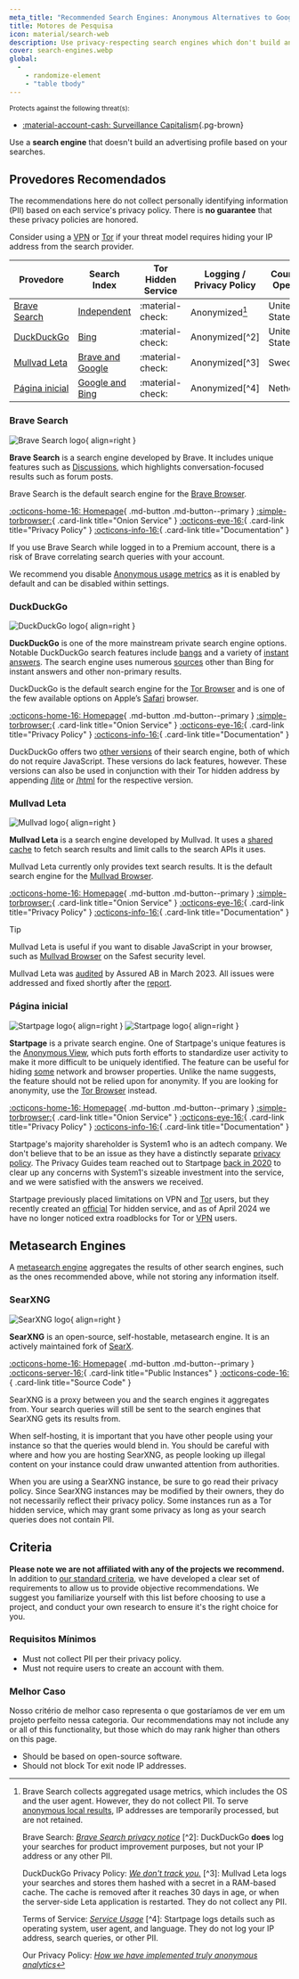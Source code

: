 ```yaml
---
meta_title: "Recommended Search Engines: Anonymous Alternatives to Google - Privacy Guides"
title: Motores de Pesquisa
icon: material/search-web
description: Use privacy-respecting search engines which don't build an advertising profile based on your searches.
cover: search-engines.webp
global:
  - 
    - randomize-element
    - "table tbody"
---
```


<small>Protects against the following threat(s):</small>

- [:material-account-cash: Surveillance Capitalism](basics/common-threats.md#surveillance-as-a-business-model ""){.pg-brown}

Use a **search engine** that doesn't build an advertising profile based on your searches.

## Provedores Recomendados

The recommendations here do not collect personally identifying information (PII) based on each service's privacy policy. There is **no guarantee** that these privacy policies are honored.

Consider using a [VPN](vpn.md) or [Tor](tor.md) if your threat model requires hiding your IP address from the search provider.

| Provedore                     | Search Index                                                                                                                                                                  | Tor Hidden Service | Logging / Privacy Policy | Country of Operation |
| ----------------------------- | ----------------------------------------------------------------------------------------------------------------------------------------------------------------------------- | ------------------ | ------------------------ | -------------------- |
| [Brave Search](#brave-search) | [Independent](https://brave.com/search-independence)                                                                                                                          | :material-check:   | Anonymized[^1]           | United States        |
| [DuckDuckGo](#duckduckgo)     | [Bing](https://help.duckduckgo.com/results/sources)                                                                                                                           | :material-check:   | Anonymized[^2]           | United States        |
| [Mullvad Leta](#mullvad-leta) | [Brave and Google](https://leta.mullvad.net/faq#what-can-leta-do)                                                                                                             | :material-check:   | Anonymized[^3]           | Sweden               |
| [Página inicial](#startpage)  | [Google and Bing](https://support.startpage.com/hc/articles/4522435533844-What-is-the-relationship-between-Startpage-and-your-search-partners-like-Google-and-Microsoft-Bing) | :material-check:   | Anonymized[^4]           | Netherlands          |

### Brave Search

<div class="admonition recommendation" markdown>

![Brave Search logo](assets/img/search-engines/brave-search.svg){ align=right }

**Brave Search** is a search engine developed by Brave. It includes unique features such as [Discussions](https://search.brave.com/help/discussions), which highlights conversation-focused results such as forum posts.

Brave Search is the default search engine for the [Brave Browser](desktop-browsers.md#brave).

[:octicons-home-16: Homepage](https://search.brave.com){ .md-button .md-button--primary }
[:simple-torbrowser:](https://search.brave4u7jddbv7cyviptqjc7jusxh72uik7zt6adtckl5f4nwy2v72qd.onion){ .card-link title="Onion Service" }
[:octicons-eye-16:](https://search.brave.com/help/privacy-policy){ .card-link title="Privacy Policy" }
[:octicons-info-16:](https://search.brave.com/help){ .card-link title="Documentation" }

</div>

If you use Brave Search while logged in to a Premium account, there is a risk of Brave correlating search queries with your account.

We recommend you disable [Anonymous usage metrics](https://search.brave.com/help/usage-metrics) as it is enabled by default and can be disabled within settings.

### DuckDuckGo

<div class="admonition recommendation" markdown>

![DuckDuckGo logo](assets/img/search-engines/duckduckgo.svg){ align=right }

**DuckDuckGo** is one of the more mainstream private search engine options. Notable DuckDuckGo search features include [bangs](https://duckduckgo.com/bang) and a variety of [instant answers](https://help.duckduckgo.com/duckduckgo-help-pages/features/instant-answers-and-other-features). The search engine uses numerous [sources](https://help.duckduckgo.com/results/sources) other than Bing for instant answers and other non-primary results.

DuckDuckGo is the default search engine for the [Tor Browser](tor.md#tor-browser) and is one of the few available options on Apple’s [Safari](mobile-browsers.md#safari-ios) browser.

[:octicons-home-16: Homepage](https://duckduckgo.com){ .md-button .md-button--primary }
[:simple-torbrowser:](https://duckduckgogg42xjoc72x3sjasowoarfbgcmvfimaftt6twagswzczad.onion){ .card-link title="Onion Service" }
[:octicons-eye-16:](https://duckduckgo.com/privacy){ .card-link title="Privacy Policy" }
[:octicons-info-16:](https://help.duckduckgo.com){ .card-link title="Documentation" }

</div>

DuckDuckGo offers two [other versions](https://help.duckduckgo.com/features/non-javascript) of their search engine, both of which do not require JavaScript. These versions do lack features, however. These versions can also be used in conjunction with their Tor hidden address by appending [/lite](https://duckduckgogg42xjoc72x3sjasowoarfbgcmvfimaftt6twagswzczad.onion/lite) or [/html](https://duckduckgogg42xjoc72x3sjasowoarfbgcmvfimaftt6twagswzczad.onion/html) for the respective version.

### Mullvad Leta

<div class="admonition recommendation" markdown>

![Mullvad logo](assets/img/vpn/mullvad.svg){ align=right }

**Mullvad Leta** is a search engine developed by Mullvad. It uses a [shared cache](https://leta.mullvad.net/faq#what-is-cached-search) to fetch search results and limit calls to the search APIs it uses.

Mullvad Leta currently only provides text search results. It is the default search engine for the [Mullvad Browser](desktop-browsers.md#mullvad-browser).

[:octicons-home-16: Homepage](https://leta.mullvad.net){ .md-button .md-button--primary }
[:simple-torbrowser:](http://uxngojcovdcyrmwkmkltyy2q7enzzvgv7vlqac64f2vl6hcrrqtlskqd.onion){ .card-link title="Onion Service" }
[:octicons-eye-16:](https://leta.mullvad.net/terms-of-service){ .card-link title="Privacy Policy" }
[:octicons-info-16:](https://leta.mullvad.net/faq){ .card-link title="Documentation" }

</div>

<div class="admonition tip" markdown>
<p class="admonition-title">Tip</p>

Mullvad Leta is useful if you want to disable JavaScript in your browser, such as [Mullvad Browser](desktop-browsers.md#mullvad-browser) on the Safest security level.

</div>

Mullvad Leta was [audited](https://mullvad.net/en/blog/security-audit-of-our-letamullvadnet-search-service) by Assured AB in March 2023. All issues were addressed and fixed shortly after the [report](https://assured.se/publications/Assured_Mullvad_Leta_pentest_report_2023.pdf).

### Página inicial

<div class="admonition recommendation" markdown>

![Startpage logo](assets/img/search-engines/startpage.svg#only-light){ align=right }
![Startpage logo](assets/img/search-engines/startpage-dark.svg#only-dark){ align=right }

**Startpage** is a private search engine. One of Startpage's unique features is the [Anonymous View](https://startpage.com/en/anonymous-view), which puts forth efforts to standardize user activity to make it more difficult to be uniquely identified. The feature can be useful for hiding [some](https://support.startpage.com/hc/articles/4455540212116-The-Anonymous-View-Proxy-technical-details) network and browser properties. Unlike the name suggests, the feature should not be relied upon for anonymity. If you are looking for anonymity, use the [Tor Browser](tor.md#tor-browser) instead.

[:octicons-home-16: Homepage](https://startpage.com){ .md-button .md-button--primary }
[:simple-torbrowser:](http://startpagel6srwcjlue4zgq3zevrujfaow726kjytqbbjyrswwmjzcqd.onion){ .card-link title="Onion Service" }
[:octicons-eye-16:](https://startpage.com/en/privacy-policy){ .card-link title="Privacy Policy" }
[:octicons-info-16:](https://support.startpage.com/hc/categories/4481917470356-Startpage-Search-Engine){ .card-link title="Documentation" }

</div>

Startpage's majority shareholder is System1 who is an adtech company. We don't believe that to be an issue as they have a distinctly separate [privacy policy](https://system1.com/terms/privacy-policy). The Privacy Guides team reached out to Startpage [back in 2020](https://blog.privacyguides.org/2020/05/03/relisting-startpage) to clear up any concerns with System1's sizeable investment into the service, and we were satisfied with the answers we received.

Startpage previously placed limitations on VPN and [Tor](tor.md) users, but they recently created an [official](https://support.startpage.com/hc/en-us/articles/24786602537364-Startpage-s-Tor-onion-service) Tor hidden service, and as of April 2024 we have no longer noticed extra roadblocks for Tor or [VPN](vpn.md) users.

## Metasearch Engines

A [metasearch engine](https://en.wikipedia.org/wiki/Metasearch_engine) aggregates the results of other search engines, such as the ones recommended above, while not storing any information itself.

### SearXNG

<div class="admonition recommendation" markdown>

![SearXNG logo](assets/img/search-engines/searxng.svg){ align=right }

**SearXNG** is an open-source, self-hostable, metasearch engine. It is an actively maintained fork of [SearX](https://github.com/searx/searx).

[:octicons-home-16: Homepage](https://searxng.org){ .md-button .md-button--primary }
[:octicons-server-16:](https://searx.space){ .card-link title="Public Instances" }
[:octicons-code-16:](https://github.com/searxng/searxng){ .card-link title="Source Code" }

</div>

SearXNG is a proxy between you and the search engines it aggregates from. Your search queries will still be sent to the search engines that SearXNG gets its results from.

When self-hosting, it is important that you have other people using your instance so that the queries would blend in. You should be careful with where and how you are hosting SearXNG, as people looking up illegal content on your instance could draw unwanted attention from authorities.

When you are using a SearXNG instance, be sure to go read their privacy policy. Since SearXNG instances may be modified by their owners, they do not necessarily reflect their privacy policy. Some instances run as a Tor hidden service, which may grant some privacy as long as your search queries does not contain PII.

## Criteria

**Please note we are not affiliated with any of the projects we recommend.** In addition to [our standard criteria](about/criteria.md), we have developed a clear set of requirements to allow us to provide objective recommendations. We suggest you familiarize yourself with this list before choosing to use a project, and conduct your own research to ensure it's the right choice for you.

### Requisitos Mínimos

- Must not collect PII per their privacy policy.
- Must not require users to create an account with them.

### Melhor Caso

Nosso critério de melhor caso representa o que gostaríamos de ver em um projeto perfeito nessa categoria. Our recommendations may not include any or all of this functionality, but those which do may rank higher than others on this page.

- Should be based on open-source software.
- Should not block Tor exit node IP addresses.

[^1]: Brave Search collects aggregated usage metrics, which includes the OS and the user agent. However, they do not collect PII. To serve [anonymous local results](https://search.brave.com/help/anonymous-local-results), IP addresses are temporarily processed, but are not retained.

    Brave Search: [*Brave Search privacy notice*](https://search.brave.com/help/privacy-policy) [^2]: DuckDuckGo **does** log your searches for product improvement purposes, but not your IP address or any other PII.

    DuckDuckGo Privacy Policy: [*We don't track you.*](https://duckduckgo.com/privacy) [^3]: Mullvad Leta logs your searches and stores them hashed with a secret in a RAM-based cache. The cache is removed after it reaches 30 days in age, or when the server-side Leta application is restarted. They do not collect any PII.

    Terms of Service: [*Service Usage*](https://leta.mullvad.net/terms-of-service) [^4]: Startpage logs details such as operating system, user agent, and language. They do not log your IP address, search queries, or other PII.

    Our Privacy Policy: [*How we have implemented truly anonymous analytics*](https://startpage.com/en/privacy-policy#section-4)
